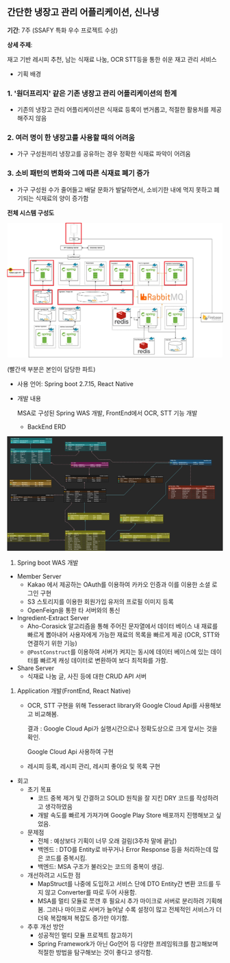 ## 간단한 냉장고 관리 어플리케이션, 신나냉

**기간**: 7주 (SSAFY 특화 우수 프로젝트 수상)

**상세 주제**: 

재고 기반 레시피 추천, 남는 식재료 나눔, OCR STT등을 통한 쉬운 재고 관리 서비스

- 기획 배경
### 1. '원더프리지' 같은 기존 냉장고 관리 어플리케이션의 한계
- 기존의 냉장고 관리 어플리케이션은 식재료 등록이 번거롭고, 적절한 활용처를 제공해주지 않음
### 2. 여러 명이 한 냉장고를 사용할 때의 어려움
- 가구 구성원끼리 냉장고를 공유하는 경우 정확한 식재료 파악이 어려움
### 3. 소비 패턴의 변화와 그에 따른 식재료 폐기 증가
- 가구 구성원 수가 줄어들고 배달 문화가 발달하면서, 소비기한 내에 먹지 못하고 폐기되는 식재료의 양이 증가함

**전체 시스템 구성도**

![Untitled](../resource/2nd_proj_architecture.png)

(빨간색 부분은 본인이 담당한 파트)

- 사용 언어: Spring boot 2.7.15, React Native
- 개발 내용
    
    MSA로 구성된 Spring WAS 개발, FrontEnd에서 OCR, STT 기능 개발 
    
    - BackEnd ERD

![Untitled](../resource/2nd_erd.png)

1. Spring boot WAS 개발
- Member Server
    - Kakao 에서 제공하는 OAuth를 이용하여 카카오 인증과 이를 이용한 소셜 로그인 구현
    - S3 스토리지를 이용한 회원가입 유저의 프로필 이미지 등록
    - OpenFeign을 통한 타 서버와의 통신
- Ingredient-Extract Server
    - Aho-Corasick 알고리즘을 통해 주어진 문자열에서 데이터 베이스 내 재료를 빠르게 뽑아내어 사용자에게 가능한 재료의 목록을 빠르게 제공 (OCR, STT와 연결하기 위한 기능)
    - `@PostConstruct`를 이용하여 서버가 켜지는 동시에 데이터 베이스에 있는 데이터를 빠르게 캐싱 데이터로 변환하여 보다 최적화를 가함.
- Share Server
    - 식재료 나눔 글, 사진 등에 대한 CRUD API 서버
1. Application 개발(FrontEnd, React Native) 
    - OCR, STT 구현을 위해 Tesseract library와 Google Cloud Api를 사용해보고 비교해봄.
        
        결과 : Google Cloud Api가 실행시간으로나 정확도상으로 크게 앞서는 것을 확인. 
        
        Google Cloud Api 사용하여 구현
        
    - 레시피 등록, 레시피 관리, 레시피 좋아요 및 목록 구현

- 회고
    - 초기 목표
        - 코드 중복 제거 및 간결하고 SOLID 원칙을 잘 지킨 DRY 코드를 작성하려고 생각하였음
        - 개발 속도를 빠르게 가져가며 Google Play Store 배포까지 진행해보고 싶었음.
    - 문제점
        - 전체 : 예상보다 기획이 너무 오래 걸림(3주차 말에 끝남)
        - 백엔드 : DTO를 Entity로 바꾸거나 Error Response 등을 처리하는데 많은 코드를 중복시킴.
        - 백엔드: MSA 구조가 불러오는 코드의 중복이 생김.
    - 개선하려고 시도한 점
        - MapStruct를 나중에 도입하고 서비스 단에 DTO Entity간 변환 코드를 두지 않고 Converter를 따로 두어 사용함.
        - MSA를 멀티 모듈로 쪼갠 후 필요시 추가 마이크로 서버로 분리하려 기획해봄. 그러나 마이크로 서버가 늘어날 수록 설정이 많고 전체적인 서비스가 더더욱 복잡해져 복잡도 증가만 야기함.
    - 추후 개선 방안
        - 성공적인 멀티 모듈 프로젝트 참고하기
        - Spring Framework가 아닌 Go언어 등 다양한 프레임워크를 참고해보며 적절한 방법을 탐구해보는 것이 좋다고 생각함.
